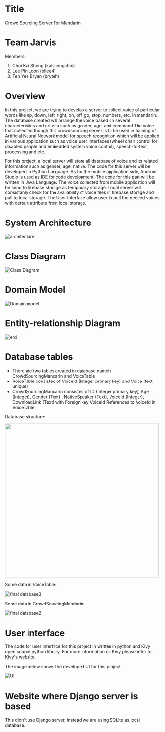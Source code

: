 # Title

Crowd Sourcing Server For Mandarin 

# Team Jarvis

Members:

1. Choi Kai Sheng (kaishengchoi)
2. Lee Pin Loon (pllee4)
3. Teh Yee Bryan (bryteh)

# Overview

  In this project, we are trying to develop a server to collect voice of particular words like up, down, left, right, on, off, go, stop, numbers, etc. in mandarin. The database created will arrange the voice based on several characteristics and criteria such as gender, age, and command.The voice that collected though this crowdsourcing server is to be used in training of Artificial Neural Network model for speech recognition which will be applied in various application such as voice user interfaces (wheel chair control for disabled people and embedded system voice control), speech-to-text processing and etc.

  For this project, a local server will store all database of voice and its related information such as gender, age, native. The code for this server will be developed in Python Language. As for the mobile application side, Android Studio is used as IDE for code development. The code for this part will be written in Java Language. The voice collected from mobile application will be send to firebase storage as temporary storage. Local server will consistanly check for the availability of voice files in firebase storage and pull to local storage. The User Interface allow user to pull the needed voices with certain attribute from local storage.

# System Architecture

![architecture](https://github.com/kaishengchoi/fluffy-palm-tree/blob/master/SystemArchitecture.PNG)


# Class Diagram

![Class Diagram](https://github.com/kaishengchoi/fluffy-palm-tree/blob/master/softvoicecrowdsourcing.jpeg)


# Domain Model

![Domain model](https://github.com/kaishengchoi/fluffy-palm-tree/blob/master/Domain%20Object%20Modeling.jpeg)


# Entity-relationship Diagram

![erd](https://github.com/kaishengchoi/fluffy-palm-tree/blob/master/ERD.PNG)


# Database tables

* There are two tables created in database namely CrowdSourcingMandarin and VoiceTable
* VoiceTable consisted of VoiceId (Integer primary key) and Voice (text unique)
* CrowdSourcingMandarin consisted of ID (Integer primary key), Age (Integer), Gender (Text)
  , NativeSpeaker (Text), VoiceId (Integer), DownloadLink (Text) with Foreign key VoiceId References 
  to VoiceId in VoiceTable

Database structure: 

<img src="https://user-images.githubusercontent.com/42335542/71089268-6e482e00-21db-11ea-9230-ffc4280afe4d.png" height="500">

Some data in VoiceTable:

![final database3](https://user-images.githubusercontent.com/42335542/71089023-e5c98d80-21da-11ea-84ca-46f32dc16ac2.png)

Some data in CrowdSourcingMandarin:

![final database2](https://user-images.githubusercontent.com/42335542/71089026-e82be780-21da-11ea-8a21-d1086dc92bef.png)                                           

# User interface

The code for user interface for this project in written in python and Kivy open source python library. For more information on Kivy please refer to [Kivy's website](https://kivy.org/#home).

The image below shows the developed UI for this project.

![UI](https://github.com/kaishengchoi/fluffy-palm-tree/blob/master/UI.PNG)


# Website where Django server is based

This didn't use Django server, instead we are using SQLite as local database.

